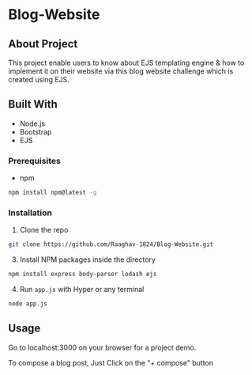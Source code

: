 # Blog-Website
## About Project
This project enable users to know about EJS templating engine &amp; how to implement it on their website via this blog website challenge which is created using EJS.

## Built With
- Node.js
- Bootstrap
- EJS

### Prerequisites

* npm
```sh
npm install npm@latest -g
```

### Installation

1. Clone the repo
```sh
git clone https://github.com/Raaghav-1824/Blog-Website.git
```
3. Install NPM packages inside the directory
```sh
npm install express body-parser lodash ejs
```
4. Run `app.js` with Hyper or any terminal
```sh
node app.js
```

## Usage

Go to localhost:3000 on your browser for a project demo.

To compose a blog post, Just Click on the "+ compose" button 
